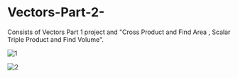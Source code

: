 # Vectors-Part-2-
Consists of Vectors Part 1 project and "Cross Product and Find Area , Scalar Triple Product and Find Volume".

![1](https://user-images.githubusercontent.com/65425355/196557460-11292f92-bea4-4315-a749-2b2cbe2cdf12.gif)

![2](https://user-images.githubusercontent.com/65425355/196557467-4691a992-1862-4f2b-be26-c45b8c550ef5.gif)
